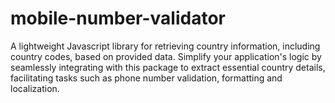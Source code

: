 # mobile-number-validator
A lightweight Javascript library for retrieving country information, including country codes, based on provided data. Simplify your application's logic by seamlessly integrating with this package to extract essential country details, facilitating tasks such as phone number validation, formatting and localization.
